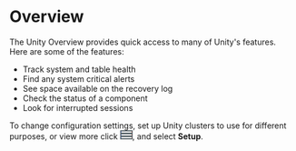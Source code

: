 # Overview
The Unity Overview provides quick access to many of Unity's features. Here are some of the features:


- Track system and table health
- Find any system critical alerts
- See space available on the recovery log
- Check the status of a component
- Look for interrupted sessions


To change configuration settings, set up Unity clusters to use for different purposes, or view more click ![Menu button](../../Images/btn-grayhamburg-newlogo.png), and select **Setup**.

